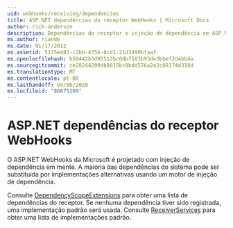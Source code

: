 ```yaml
---
uid: webhooks/receiving/dependencies
title: ASP.NET dependências do receptor WebHooks | Microsoft Docs
author: rick-anderson
description: Dependências do receptor e injeção de dependência em ASP.NET WebHooks.
ms.author: riande
ms.date: 01/17/2012
ms.assetid: 5125e483-c2bb-435b-8cd1-21d3499bfaaf
ms.openlocfilehash: b50442b3d95512bc0db7583b93de3bbef2d4bb4a
ms.sourcegitcommit: ce28244209db8615bc9bdd576a2e2c88174d318d
ms.translationtype: MT
ms.contentlocale: pt-BR
ms.lasthandoff: 04/06/2020
ms.locfileid: "80675209"
---
```

# <a name="aspnet-webhooks-receiver-dependencies"></a>ASP.NET dependências do receptor WebHooks

O ASP.NET WebHooks da Microsoft é projetado com injeção de dependência em mente. A maioria das dependências do sistema pode ser substituída por implementações alternativas usando um motor de injeção de dependência.

Consulte [DependencyScopeExtensions](https://github.com/aspnet/aspnetWebHooks/blob/master/src/Microsoft.AspNet.WebHooks.Receivers/Extensions/DependencyScopeExtensions.cs) para obter uma lista de dependências do receptor. Se nenhuma dependência tiver sido registrada, uma implementação padrão será usada. Consulte [ReceiverServices](https://github.com/aspnet/aspnetWebHooks/blob/master/src/Microsoft.AspNet.WebHooks.Receivers/Services/ReceiverServices.cs) para obter uma lista de implementações padrão.
